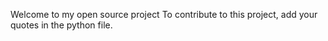 Welcome to my open source project
To contribute to this project, add your quotes in the python file.
